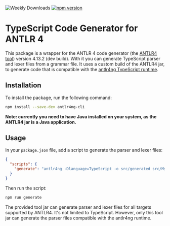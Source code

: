 ![Weekly Downloads](https://img.shields.io/npm/dw/antlr4ng-cli?style=for-the-badge&color=blue)
[![npm version](https://img.shields.io/npm/v/antlr4ng-cli?style=for-the-badge&color=yellow)](https://www.npmjs.com/package/antlr4ng-cli)

# TypeScript Code Generator for ANTLR 4

This package is a wrapper for the ANTLR 4 code generator (the [ANTLR4 tool](https://www.antlr.org/download.html)) version 4.13.2 (dev build). With it you can generate TypeScript parser and lexer files from a grammar file. It uses a custom build of the ANTLR4 jar, to generate code that is compatible with the [antlr4ng TypeScript runtime](https://www.npmjs.com/package/antlr4ng).

## Installation

To install the package, run the following command:

```bash
npm install --save-dev antlr4ng-cli
```

**Note: currently you need to have Java installed on your system, as the ANTLR4 jar is a Java application.**

## Usage

In your `package.json` file, add a script to generate the parser and lexer files:

```json
{
  "scripts": {
    "generate": "antlr4ng -Dlanguage=TypeScript -o src/generated src/MyGrammar.g4"
  }
}
```

Then run the script:

```bash
npm run generate
```

The provided tool jar can generate parser and lexer files for all targets supported by ANTLR4. It's not limited to TypeScript. However, only this tool jar can generate the parser files compatible with the antlr4ng runtime.
